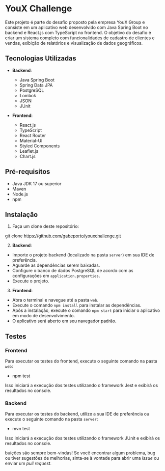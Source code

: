 # YouX Challenge

Este projeto é parte do desafio proposto pela empresa YouX Group e consiste em um aplicativo web desenvolvido com Java Spring Boot no backend e React.js com TypeScript no frontend. O objetivo do desafio é criar um sistema completo com funcionalidades de cadastro de clientes e vendas, exibição de relatórios e visualização de dados geográficos.

## Tecnologias Utilizadas

- **Backend**:
  - Java Spring Boot
  - Spring Data JPA
  - PostgreSQL
  - Lombok
  - JSON
  - JUnit

- **Frontend**:
  - React.js
  - TypeScript
  - React Router
  - Material-UI
  - Styled Components
  - Leaflet.js
  - Chart.js

## Pré-requisitos

- Java JDK 17 ou superior
- Maven
- Node.js
- npm

## Instalação

1. Faça um clone deste repositório:

git clone https://github.com/gabeporto/youxchallenge.git

2. **Backend**:
- Importe o projeto backend (localizado na pasta `server`) em sua IDE de preferência.
- Aguarde as dependências serem baixadas.
- Configure o banco de dados PostgreSQL de acordo com as configurações em `application.properties`.
- Execute o projeto.

3. **Frontend**:
- Abra o terminal e navegue até a pasta `web`.
- Execute o comando `npm install` para instalar as dependências.
- Após a instalação, execute o comando `npm start` para iniciar o aplicativo em modo de desenvolvimento.
- O aplicativo será aberto em seu navegador padrão.

## Testes

### Frontend

Para executar os testes do frontend, execute o seguinte comando na pasta `web`:

- npm test


Isso iniciará a execução dos testes utilizando o framework Jest e exibirá os resultados no console.

### Backend

Para executar os testes do backend, utilize a sua IDE de preferência ou execute o seguinte comando na pasta `server`:

- mvn test

Isso iniciará a execução dos testes utilizando o framework JUnit e exibirá os resultados no console.

buições são sempre bem-vindas! Se você encontrar algum problema, bug ou tiver sugestões de melhorias, sinta-se à vontade para abrir uma *issue* ou enviar um *pull request*.
